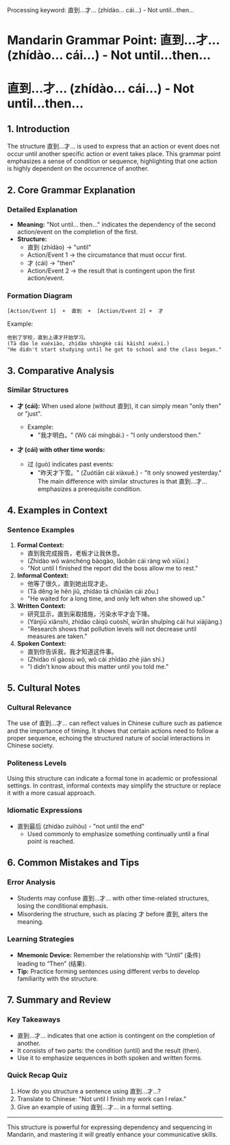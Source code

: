 Processing keyword: 直到...才... (zhídào... cái...) - Not until...then...
# Mandarin Grammar Point: 直到...才... (zhídào... cái...) - Not until...then...
# 直到...才... (zhídào... cái...) - Not until...then...
## 1. Introduction
The structure 直到...才... is used to express that an action or event does not occur until another specific action or event takes place. This grammar point emphasizes a sense of condition or sequence, highlighting that one action is highly dependent on the occurrence of another.
## 2. Core Grammar Explanation
### Detailed Explanation
- **Meaning:** "Not until... then..." indicates the dependency of the second action/event on the completion of the first.
- **Structure:** 
  - 直到 (zhídào) → "until"
  - Action/Event 1 → the circumstance that must occur first.
  - 才 (cái) → "then"
  - Action/Event 2 → the result that is contingent upon the first action/event.
### Formation Diagram
```
[Action/Event 1]  +  直到  +  [Action/Event 2] +  才
```
Example:
```
他到了学校，直到上课才开始学习。
(Tā dào le xuéxiào, zhídào shàngkè cái kāishǐ xuéxí.)
"He didn't start studying until he got to school and the class began."
```
## 3. Comparative Analysis
### Similar Structures
- **才 (cái):** When used alone (without 直到), it can simply mean "only then" or "just". 
  - Example: 
    - "我才明白。" (Wǒ cái míngbái.) - "I only understood then."
  
- **才 (cái) with other time words:** 
  - 过 (guò) indicates past events: 
    - "昨天才下雪。" (Zuótiān cái xiàxuě.) - "It only snowed yesterday."
The main difference with similar structures is that 直到...才... emphasizes a prerequisite condition.
## 4. Examples in Context
### Sentence Examples
1. **Formal Context:**
   - 直到我完成报告，老板才让我休息。
   - (Zhídào wǒ wánchéng bàogào, lǎobǎn cái ràng wǒ xiūxí.)
   - "Not until I finished the report did the boss allow me to rest."
2. **Informal Context:**
   - 他等了很久，直到她出现才走。
   - (Tā děng le hěn jiǔ, zhídào tā chūxiàn cái zǒu.)
   - "He waited for a long time, and only left when she showed up."
3. **Written Context:**
   - 研究显示，直到采取措施，污染水平才会下降。
   - (Yánjiū xiǎnshì, zhídào cǎiqǔ cuòshī, wūrǎn shuǐpíng cái huì xiàjiàng.)
   - "Research shows that pollution levels will not decrease until measures are taken."
4. **Spoken Context:**
   - 直到你告诉我，我才知道这件事。
   - (Zhídào nǐ gàosù wǒ, wǒ cái zhīdào zhè jiàn shì.)
   - "I didn't know about this matter until you told me."
## 5. Cultural Notes
### Cultural Relevance
The use of 直到...才... can reflect values in Chinese culture such as patience and the importance of timing. It shows that certain actions need to follow a proper sequence, echoing the structured nature of social interactions in Chinese society.
### Politeness Levels
Using this structure can indicate a formal tone in academic or professional settings. In contrast, informal contexts may simplify the structure or replace it with a more casual approach.
### Idiomatic Expressions
- 直到最后 (zhídào zuìhòu) - "not until the end"
    - Used commonly to emphasize something continually until a final point is reached.
## 6. Common Mistakes and Tips
### Error Analysis
- Students may confuse 直到...才... with other time-related structures, losing the conditional emphasis.
- Misordering the structure, such as placing 才 before 直到, alters the meaning.
### Learning Strategies
- **Mnemonic Device:** Remember the relationship with “Until” (条件) leading to “Then” (结果).
- **Tip:** Practice forming sentences using different verbs to develop familiarity with the structure.
## 7. Summary and Review
### Key Takeaways
- 直到...才... indicates that one action is contingent on the completion of another.
- It consists of two parts: the condition (until) and the result (then).
- Use it to emphasize sequences in both spoken and written forms.
### Quick Recap Quiz
1. How do you structure a sentence using 直到...才...?
2. Translate to Chinese: "Not until I finish my work can I relax."
3. Give an example of using 直到...才... in a formal setting.
--- 
This structure is powerful for expressing dependency and sequencing in Mandarin, and mastering it will greatly enhance your communicative skills.
